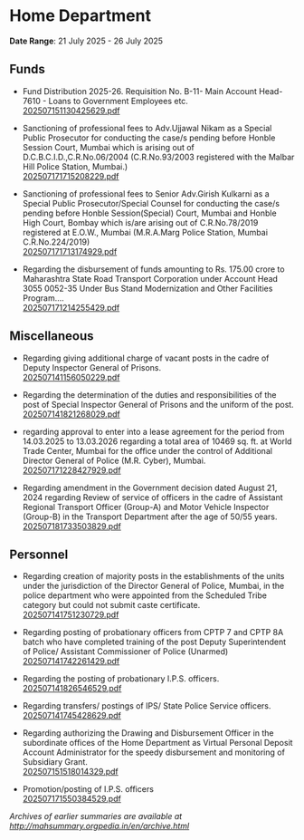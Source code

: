 # Home Department

**Date Range**: 21 July 2025 - 26 July 2025


## Funds
- Fund Distribution 2025-26. Requisition No. B-11- Main Account Head-7610 - Loans to Government Employees etc.\
  [202507151130425629.pdf](https://gr.maharashtra.gov.in/Site/Upload/Government%20Resolutions/English/202507151130425629.pdf)

- Sanctioning of professional fees to Adv.Ujjawal Nikam as a Special Public Prosecutor for conducting the case/s pending before Honble Session Court, Mumbai which is arising out of D.C.B.C.I.D.,C.R.No.06/2004 (C.R.No.93/2003 registered with the Malbar Hill Police Station, Mumbai.)\
  [202507171715208229.pdf](https://gr.maharashtra.gov.in/Site/Upload/Government%20Resolutions/English/202507171715208229.pdf)

- Sanctioning of professional fees to Senior Adv.Girish Kulkarni as a Special Public Prosecutor/Special Counsel for conducting the case/s pending before Honble Session(Special) Court, Mumbai and Honble High Court, Bombay which is/are arising out of C.R.No.78/2019 registered at E.O.W., Mumbai (M.R.A.Marg  Police Station, Mumbai C.R.No.224/2019)\
  [202507171713174929.pdf](https://gr.maharashtra.gov.in/Site/Upload/Government%20Resolutions/English/202507171713174929.pdf)

- Regarding the disbursement of funds amounting to Rs. 175.00 crore to Maharashtra State Road Transport Corporation under Account Head 3055 0052-35 Under Bus Stand Modernization and Other Facilities Program....\
  [202507171214255429.pdf](https://gr.maharashtra.gov.in/Site/Upload/Government%20Resolutions/English/202507171214255429.pdf)

## Miscellaneous
- Regarding giving additional charge of vacant posts in the cadre of Deputy Inspector General of Prisons.\
  [202507141156050229.pdf](https://gr.maharashtra.gov.in/Site/Upload/Government%20Resolutions/English/202507141156050229.pdf)

- Regarding the determination of the duties and responsibilities of the post of Special Inspector General of Prisons and the uniform of the post.\
  [202507141821268029.pdf](https://gr.maharashtra.gov.in/Site/Upload/Government%20Resolutions/English/202507141821268029.pdf)

- regarding approval to enter into a lease agreement for the period from 14.03.2025 to 13.03.2026 regarding a total area of 10469 sq. ft. at World Trade Center, Mumbai for the office under the control of Additional Director General of Police (M.R. Cyber), Mumbai.\
  [202507171228427929.pdf](https://gr.maharashtra.gov.in/Site/Upload/Government%20Resolutions/English/202507171228427929.pdf)

- Regarding amendment in the Government decision dated August 21, 2024 regarding Review of service of officers in the cadre of Assistant Regional Transport Officer (Group-A) and Motor Vehicle Inspector (Group-B) in the Transport Department after the age of 50/55 years.\
  [202507181733503829.pdf](https://gr.maharashtra.gov.in/Site/Upload/Government%20Resolutions/English/202507181733503829.pdf)

## Personnel
- Regarding creation of majority posts in the establishments of the units under the jurisdiction of the Director General of Police, Mumbai, in the police department who were appointed from the Scheduled Tribe category but could not submit caste certificate.\
  [202507141751230729.pdf](https://gr.maharashtra.gov.in/Site/Upload/Government%20Resolutions/English/202507141751230729.pdf)

- Regarding posting of probationary officers from CPTP 7 and CPTP 8A batch who have completed training of the post Deputy Superintendent of Police/ Assistant Commissioner of Police (Unarmed)\
  [202507141742261429.pdf](https://gr.maharashtra.gov.in/Site/Upload/Government%20Resolutions/English/202507141742261429.pdf)

- Regarding the posting of probationary I.P.S. officers.\
  [202507141826546529.pdf](https://gr.maharashtra.gov.in/Site/Upload/Government%20Resolutions/English/202507141826546529.pdf)

- Regarding transfers/ postings of IPS/ State Police Service officers.\
  [202507141745428629.pdf](https://gr.maharashtra.gov.in/Site/Upload/Government%20Resolutions/English/202507141745428629.pdf)

- Regarding authorizing the Drawing and Disbursement Officer in the subordinate offices of the Home Department as Virtual Personal Deposit Account Administrator for the speedy disbursement and monitoring of Subsidiary Grant.\
  [202507151518014329.pdf](https://gr.maharashtra.gov.in/Site/Upload/Government%20Resolutions/English/202507151518014329.pdf)

- Promotion/posting of I.P.S. officers\
  [202507171550384529.pdf](https://gr.maharashtra.gov.in/Site/Upload/Government%20Resolutions/English/202507171550384529.pdf)


*Archives of earlier summaries are available at http://mahsummary.orgpedia.in/en/archive.html*